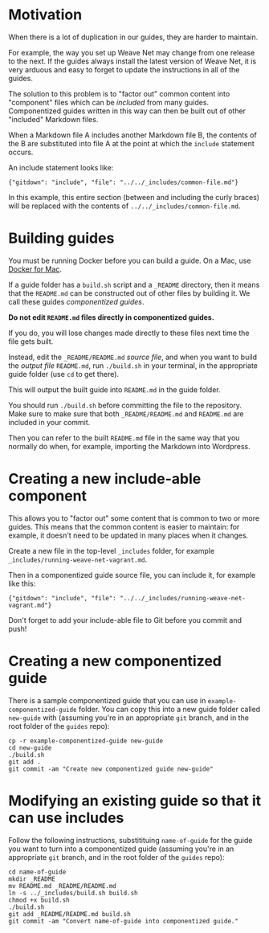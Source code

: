 # Motivation

When there is a lot of duplication in our guides, they are harder to maintain.

For example, the way you set up Weave Net may change from one release to the next.
If the guides always install the latest version of Weave Net, it is very arduous and easy to forget to update the instructions in all of the guides.

The solution to this problem is to "factor out" common content into "component" files which can be _included_ from many guides.
Componentized guides written in this way can then be built out of other "included" Markdown files.

When a Markdown file A includes another Markdown file B, the contents of the B are substituted into file A at the point at which the `include` statement occurs.

An include statement looks like:
```
{"gitdown": "include", "file": "../../_includes/common-file.md"}
```

In this example, this entire section (between and including the curly braces) will be replaced with the contents of `../../_includes/common-file.md`.

# Building guides

You must be running Docker before you can build a guide.
On a Mac, use [Docker for Mac](https://docs.docker.com/docker-for-mac/).

If a guide folder has a `build.sh` script and a `_README` directory, then it means that the `README.md` can be constructed out of other files by building it.
We call these guides _componentized guides_.

**Do not edit `README.md` files directly in componentized guides.**

If you do, you will lose changes made directly to these files next time the file gets built.

Instead, edit the `_README/README.md` _source file_, and when you want to build the _output file_ `README.md`, run `./build.sh` in your terminal, in the appropriate guide folder (use `cd` to get there).

This will output the built guide into `README.md` in the guide folder.

You should run `./build.sh` before committing the file to the repository.
Make sure to make sure that both `_README/README.md` and `README.md` are included in your commit.

Then you can refer to the built `README.md` file in the same way that you normally do when, for example, importing the Markdown into Wordpress.

# Creating a new include-able component

This allows you to "factor out" some content that is common to two or more guides.
This means that the common content is easier to maintain: for example, it doesn't need to be updated in many places when it changes.

Create a new file in the top-level `_includes` folder, for example `_includes/running-weave-net-vagrant.md`.

Then in a componentized guide source file, you can include it, for example like this:

```
{"gitdown": "include", "file": "../../_includes/running-weave-net-vagrant.md"}
```

Don't forget to add your include-able file to Git before you commit and push!

# Creating a new componentized guide

There is a sample componentized guide that you can use in `example-componentized-guide` folder.
You can copy this into a new guide folder called `new-guide` with (assuming you're in an appropriate `git` branch, and in the root folder of the `guides` repo):

```
cp -r example-componentized-guide new-guide
cd new-guide
./build.sh
git add .
git commit -am "Create new componentized guide new-guide"
```

# Modifying an existing guide so that it can use includes

Follow the following instructions, substitituing `name-of-guide` for the guide you want to turn into a componentized guide (assuming you're in an appropriate `git` branch, and in the root folder of the `guides` repo):

```
cd name-of-guide
mkdir _README
mv README.md _README/README.md
ln -s ../_includes/build.sh build.sh
chmod +x build.sh
./build.sh
git add _README/README.md build.sh
git commit -am "Convert name-of-guide into componentized guide."
```
